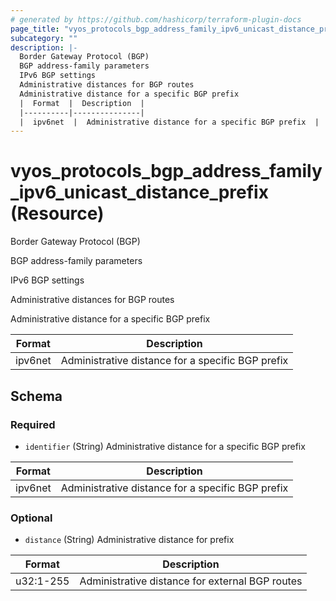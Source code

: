 ```yaml
---
# generated by https://github.com/hashicorp/terraform-plugin-docs
page_title: "vyos_protocols_bgp_address_family_ipv6_unicast_distance_prefix Resource - vyos"
subcategory: ""
description: |-
  Border Gateway Protocol (BGP)
  BGP address-family parameters
  IPv6 BGP settings
  Administrative distances for BGP routes
  Administrative distance for a specific BGP prefix
  |  Format  |  Description  |
  |----------|---------------|
  |  ipv6net  |  Administrative distance for a specific BGP prefix  |
---
```


# vyos_protocols_bgp_address_family_ipv6_unicast_distance_prefix (Resource)

Border Gateway Protocol (BGP)

BGP address-family parameters

IPv6 BGP settings

Administrative distances for BGP routes

Administrative distance for a specific BGP prefix

|  Format  |  Description  |
|----------|---------------|
|  ipv6net  |  Administrative distance for a specific BGP prefix  |



<!-- schema generated by tfplugindocs -->
## Schema

### Required

- `identifier` (String) Administrative distance for a specific BGP prefix

|  Format  |  Description  |
|----------|---------------|
|  ipv6net  |  Administrative distance for a specific BGP prefix  |

### Optional

- `distance` (String) Administrative distance for prefix

|  Format  |  Description  |
|----------|---------------|
|  u32:1-255  |  Administrative distance for external BGP routes  |
